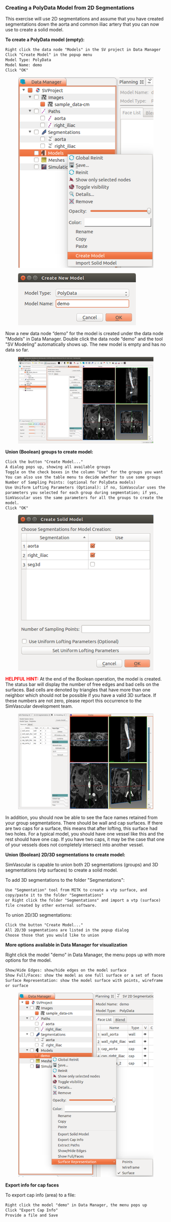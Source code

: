 ### Creating a PolyData Model from 2D Segmentations

This exercise will use 2D segmentations and assume that you have created segmentations down the aorta and common iliac artery that you can now use to create a solid model.

**To create a PolyData model (empty):**

    Right click the data node "Models" in the SV project in Data Manager
    Click "Create Model" in the popup menu
    Model Type: PolyData
    Model Name: demo
    Click "OK"

<figure>
  <img class="svImg svImgSm"  src="/documentation/modeling/imgs/polydata/createemptymodel.png"> 
  <figcaption class="svCaption" ></figcaption>
</figure>

<figure>
  <img class="svImg svImgSm"  src="/documentation/modeling/imgs/polydata/createmodeldialog.png"> 
  <figcaption class="svCaption" ></figcaption>
</figure>

Now a new data node “demo” for the model is created under the data node "Models" in Data Manager. Double click the data node “demo" and the tool "SV Modeling” automatically shows up. The new model is empty and has no data so far.

<figure>
  <img class="svImg svImgXl"  src="/documentation/modeling/imgs/polydata/emptymodel.png"> 
  <figcaption class="svCaption" ></figcaption>
</figure>

**Union (Boolean) groups to create model:**

    Click the button "Create Model..."
    A dialog pops up, showing all available groups
    Toggle on the check boxes in the column "Use" for the groups you want
    You can also use the table menu to decide whether to use some groups
    Number of Sampling Points: (optional for PolyData models)
    Use Uniform Lofting Parameters (Optional): if no, SimVascular uses the parameters you selected for each group during segmentation; if yes, SimVascular uses the same parameters for all the groups to create the model.
    Click "OK"

<figure>
  <img class="svImg svImgSm"  src="/documentation/modeling/imgs/polydata/uniondialog.png"> 
  <figcaption class="svCaption" ></figcaption>
</figure>

<font color="red">**HELPFUL HINT:** </font>
At the end of the Boolean operation, the model is created. The status bar will display the number of free edges and bad cells on the surfaces. Bad cells are denoted by triangles that have more than one neighbor which should not be possible if you have a valid 3D surface. If these numbers are not zero, please report this occurrence to the SimVascular development team.

<figure>
  <img class="svImg svImgLg"  src="/documentation/modeling/imgs/polydata/polydatamodel.png"> 
  <figcaption class="svCaption" ></figcaption>
</figure>

In addition, you should now be able to see the face names retained from your group segmentations. There should be wall and cap surfaces. If there are two caps for a surface, this means that after lofting, this surface had two holes. For a typical model, you should have one vessel like this and the rest should have one cap. If you have two caps, it may be the case that one of your vessels does not completely intersect into another vessel.

**Union (Boolean) 2D/3D segmentations to create model:**

SimVascular is capable to union both 2D segmentations (groups) and 3D segmentations (vtp surfaces) to create a solid model.

To add 3D segmentations to the folder "Segmentations":

    Use "Segmentation" tool from MITK to create a vtp surface, and copy/paste it to the folder "Segmentations"
    or Right click the folder "Segmentations" and import a vtp (surface) file created by other external software.

To union 2D/3D segmentations:

    Click the button "Create Model..."
    All 2D/3D segmentations are listed in the popup dialog
    Choose those that you would like to union

**More options available in Data Manager for visualization**

Right click the model "demo" in Data Manager, the menu pops up with more options for the model.

    Show/Hide Edges: show/hide edges on the model surface
    Show Full/Faces: show the model as one full surface or a set of faces
    Surface Representation: show the model surface with points, wireframe or surface

<figure>
  <img class="svImg svImgSm"  src="/documentation/modeling/imgs/polydata/datamenuformodel.png"> 
  <figcaption class="svCaption" ></figcaption>
</figure>

**Export info for cap faces**

To export cap info (area) to a file:

    Right click the model "demo" in Data Manager, the menu pops up
    Click "Export Cap Info"
    Provide a file and Save
